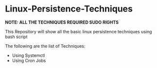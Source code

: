 # Linux-Persistence-Techniques

**NOTE: ALL THE TECHNIQUES REQUIRED SUDO RIGHTS**


 This Repository will show all the basic linux persistence techniques using bash script
 
 The following are the list of Techniques:
 *  Using Systemctl
 *  Using Cron Jobs
